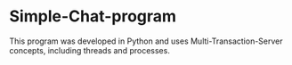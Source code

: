 # Simple-Chat-program
This program was developed in Python and uses Multi-Transaction-Server concepts, including threads and processes.
